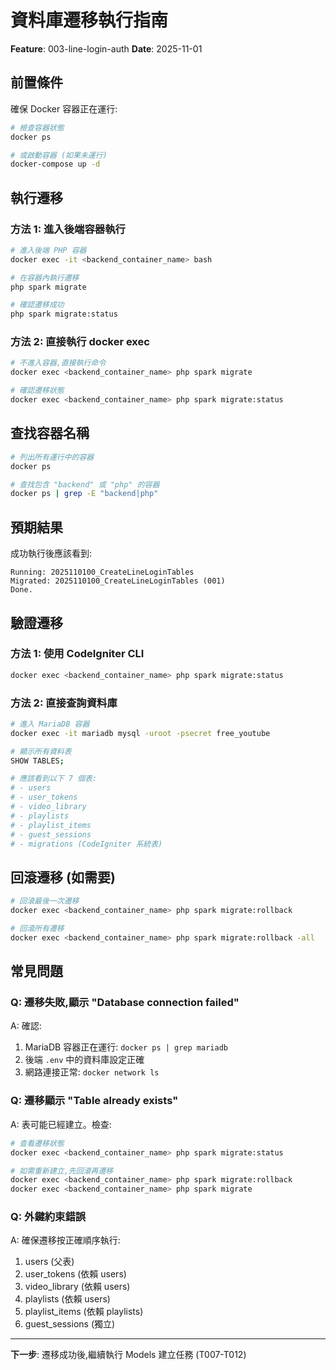 # 資料庫遷移執行指南

**Feature**: 003-line-login-auth
**Date**: 2025-11-01

## 前置條件

確保 Docker 容器正在運行:

```bash
# 檢查容器狀態
docker ps

# 或啟動容器 (如果未運行)
docker-compose up -d
```

## 執行遷移

### 方法 1: 進入後端容器執行

```bash
# 進入後端 PHP 容器
docker exec -it <backend_container_name> bash

# 在容器內執行遷移
php spark migrate

# 確認遷移成功
php spark migrate:status
```

### 方法 2: 直接執行 docker exec

```bash
# 不進入容器,直接執行命令
docker exec <backend_container_name> php spark migrate

# 確認遷移狀態
docker exec <backend_container_name> php spark migrate:status
```

## 查找容器名稱

```bash
# 列出所有運行中的容器
docker ps

# 查找包含 "backend" 或 "php" 的容器
docker ps | grep -E "backend|php"
```

## 預期結果

成功執行後應該看到:

```
Running: 2025110100_CreateLineLoginTables
Migrated: 2025110100_CreateLineLoginTables (001)
Done.
```

## 驗證遷移

### 方法 1: 使用 CodeIgniter CLI

```bash
docker exec <backend_container_name> php spark migrate:status
```

### 方法 2: 直接查詢資料庫

```bash
# 進入 MariaDB 容器
docker exec -it mariadb mysql -uroot -psecret free_youtube

# 顯示所有資料表
SHOW TABLES;

# 應該看到以下 7 個表:
# - users
# - user_tokens
# - video_library
# - playlists
# - playlist_items
# - guest_sessions
# - migrations (CodeIgniter 系統表)
```

## 回滾遷移 (如需要)

```bash
# 回滾最後一次遷移
docker exec <backend_container_name> php spark migrate:rollback

# 回滾所有遷移
docker exec <backend_container_name> php spark migrate:rollback -all
```

## 常見問題

### Q: 遷移失敗,顯示 "Database connection failed"

A: 確認:
1. MariaDB 容器正在運行: `docker ps | grep mariadb`
2. 後端 `.env` 中的資料庫設定正確
3. 網路連接正常: `docker network ls`

### Q: 遷移顯示 "Table already exists"

A: 表可能已經建立。檢查:
```bash
# 查看遷移狀態
docker exec <backend_container_name> php spark migrate:status

# 如需重新建立,先回滾再遷移
docker exec <backend_container_name> php spark migrate:rollback
docker exec <backend_container_name> php spark migrate
```

### Q: 外鍵約束錯誤

A: 確保遷移按正確順序執行:
1. users (父表)
2. user_tokens (依賴 users)
3. video_library (依賴 users)
4. playlists (依賴 users)
5. playlist_items (依賴 playlists)
6. guest_sessions (獨立)

---

**下一步**: 遷移成功後,繼續執行 Models 建立任務 (T007-T012)
